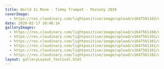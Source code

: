 ```yaml
---
title: World Is Mine - Timmy Trumpet - Pozsony 2019
coverImage:
  - https://res.cloudinary.com/lightpositive/image/upload/v1647561162/uploads/World%20Is%20Mine%20-%20Timmy%20Trumpet%20-%20Pozsony%202019/pozsony3.jpg
date: 2020-02-17 10:46:14
galleryImages: 
  - https://res.cloudinary.com/lightpositive/image/upload/v1647561160/uploads/World%20Is%20Mine%20-%20Timmy%20Trumpet%20-%20Pozsony%202019/pozsony4.jpg
  - https://res.cloudinary.com/lightpositive/image/upload/v1647561161/uploads/World%20Is%20Mine%20-%20Timmy%20Trumpet%20-%20Pozsony%202019/pozsony1.jpg
  - https://res.cloudinary.com/lightpositive/image/upload/v1647561161/uploads/World%20Is%20Mine%20-%20Timmy%20Trumpet%20-%20Pozsony%202019/pozsony5.jpg
  - https://res.cloudinary.com/lightpositive/image/upload/v1647561161/uploads/World%20Is%20Mine%20-%20Timmy%20Trumpet%20-%20Pozsony%202019/pozsony2.jpg
  - https://res.cloudinary.com/lightpositive/image/upload/v1647561161/uploads/World%20Is%20Mine%20-%20Timmy%20Trumpet%20-%20Pozsony%202019/pozsony.jpg
  - https://res.cloudinary.com/lightpositive/image/upload/v1647561162/uploads/World%20Is%20Mine%20-%20Timmy%20Trumpet%20-%20Pozsony%202019/pozsony3.jpg
layout: galleryLayout_festival.html
---
```


